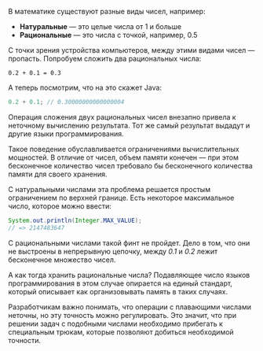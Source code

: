 
В математике существуют разные виды чисел, например:

* **Натуральные** — это целые числа от 1 и больше
* **Рациональные** — это числа с точкой, например, 0.5

С точки зрения устройства компьютеров, между этими видами чисел — пропасть. Попробуем сложить два рациональных числа:

```text
0.2 + 0.1 = 0.3
```

А теперь посмотрим, что на это скажет Java:

```java
0.2 + 0.1; // 0.30000000000000004
```

Операция сложения двух рациональных чисел внезапно привела к неточному вычислению результата. Тот же самый результат выдадут и другие языки программирования.

Такое поведение обуславливается ограничениями вычислительных мощностей. В отличие от чисел, объем памяти конечен — при этом бесконечное количество чисел требовало бы бесконечного количества памяти для своего хранения.

С натуральными числами эта проблема решается простым ограничением по верхней границе. Есть некоторое максимальное число, которое можно ввести:

```java
System.out.println(Integer.MAX_VALUE);
// => 2147483647
```

С рациональными числами такой финт не пройдет. Дело в том, что они не выстроены в непрерывную цепочку, между *0.1* и *0.2* лежит бесконечное множество чисел.

А как тогда хранить рациональные числа? Подавляющее число языков программирования в этом случае опирается на единый стандарт, который описывает как организовывать память в таких случаях.

Разработчикам важно понимать, что операции с плавающими числами неточны, но эту точность можно регулировать. Это  значит, что при решении задач с подобными числами необходимо прибегать к специальным трюкам, которые позволяют добиться необходимой точности.
